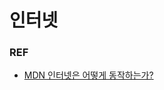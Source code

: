# 인터넷



### REF

- [MDN 인터넷은 어떻게 동작하는가?](https://developer.mozilla.org/ko/docs/Learn/Common_questions/How_does_the_Internet_work)